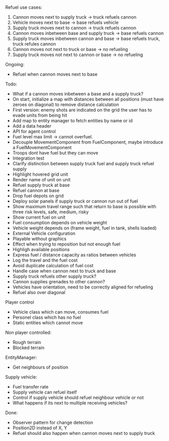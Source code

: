 

Refuel use cases:
1. Cannon moves next to supply truck             -> truck refuels cannon
2. Vehicle moves next to base                    -> base refuels vehicle
3. Supply truck moves next to cannon             -> truck refuels cannon
4. Cannon moves inbetween base and supply truck  -> base refuels cannon
5. Supply truck moves inbetween cannon and base  -> base refuels truck, truck refules cannon
6. Cannon moves not next to truck or base        -> no refueling
7. Supply truck moves not next to cannon or base -> no refueling

Ongoing:
- Refuel when cannon moves next to base

Todo:
- What if a cannon moves inbetween a base and a supply truck?
- On start, initialize a map with distances between all positions (must have zeroes on diagonal) to remove
  distance calculation
- First version: enemy shots are indicated on the grid the user has to evade units from being hit
- Add map to entity manager to fetch entities by name or id
- Add a data header
- API for agent control
- Fuel level max limit -> cannot overfuel.
- Decouple MovementComponent from FuelComponent, maybe introduce a FuelMovementComponent
- Troops dont have fuel but they can move
- Integration test
- Clarify distinction between supply truck fuel and supply truck refuel supply
- Highlight hovered grid unit
- Render name of unit on unit
- Refuel supply truck at base
- Refuel cannon at base
- Drop fuel depots on grid
- Deploy solar panels if supply truck or cannon run out of fuel
- Show maximum travel range such that return to base is possible with three risk levels, safe, medium, risky
- Show current fuel on unit
- Fuel consumption depends on vehicle weight
- Vehicle weight depends on (frame weight, fuel in tank, shells loaded)
- External Vehicle configuration
- Playable without graphics
- Effect when trying to reposition but not enough fuel
- Highligh available positions
- Express fuel / distance capacity as ratios between vehicles
- Log the travel and the fuel cost
- Avoid duplicate calculation of fuel cost
- Handle case when cannon next to truck and base
- Supply truck refuels other supply truck?
- Cannon supplies grenades to other cannon?
- Vehicles have orientation, need to be correctly aligned for refueling
- Refuel also over diagonal

Player control
- Vehicle class which can move, consumes fuel
- Personel class which has no fuel
- Static entities which cannot move

Non player controlled:
- Rough terrain
- Blocked terrain

EntityManager:
- Get neighbours of position


Supply vehicle:
- Fuel transfer rate
- Supply vehicle can refuel itself
- Control if supply vehicle should refuel neighbour vehicle or not
- What happens if its next to multiple receiving vehicles?


Done:
- Observer pattern for change detection
- Position2D instead of X, Y
- Refuel should also happen when cannon moves next to supply truck
